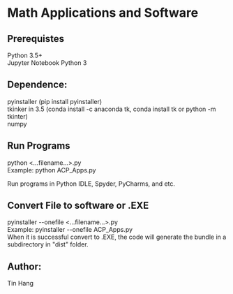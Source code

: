 # Math Applications and Software

## Prerequistes  
Python 3.5+  
Jupyter Notebook Python 3  

## Dependence:  
pyinstaller (pip install pyinstaller)  
tkinker in 3.5 (conda install -c anaconda tk, conda install tk or python -m tkinter)  
numpy 

## Run Programs  
python <...filename...>.py  
Example: python ACP_Apps.py    

Run programs in Python IDLE, Spyder, PyCharms, and etc.  

## Convert File to software or .EXE  
pyinstaller --onefile <...filename...>.py  
Example: pyinstaller --onefile ACP_Apps.py  
When it is successful convert to .EXE, the code will generate the bundle in a subdirectory in "dist" folder.

## Author:  
Tin Hang
